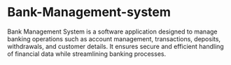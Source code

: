 # Bank-Management-system
Bank Management System is a software application designed to manage banking operations such as account management, transactions, deposits, withdrawals, and customer details. It ensures secure and efficient handling of financial data while streamlining banking processes.
